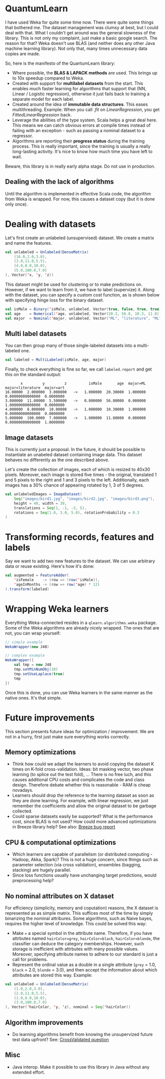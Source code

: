 QuantumLearn
===

I have used Weka for quite some time now. There were quite some things that bothered me. The dataset management was clumsy at best, but I could deal with that. What I couldn't get around was the general slowness of the library. This is not only my complaint, just make a basic google search. The reason for that? Weka doesn't use BLAS (and neither does any other Java machine learning library). Not only that, many times unnecessary data copies are made.

So, here is the manifesto of the QuantumLearn library:

* Where possible, the **BLAS & LAPACK methods** are used. This brings up to 10x speedup compared to Weka.
* Created with support for **multilabel datasets** from the start. This enables much faster learning for algorithms that support that (NN, Linear / Logistic regression), otherwise it just fails back to training a separate model for each label.
* Created around the idea of **immutable data structures**. This eases multithreading. Example: When you call *.fit* on *LinearRegression*, you get *FittedLinearRegression* back.
* Leverage the abilities of the type system. Scala helps a great deal here. This means we can catch obvious errors at compile times instead of failing with an exception - such as passing a nominal dataset to a regressor.
* Algorithms are reporting their **progress status** during the training process. This is really important, since the training is usually a really long-lasting activity. It's nice to know how much time you have left to wait.

Beware, this library is in really early alpha stage. Do not use in production.

Dealing with the lack of algorithms
---
Until the algorithm is implemented in effective Scala code, the algorithm from Weka is wrapped. For now, this causes a dataset copy (but it is done only once).

Dealing with datasets
===
Let's first create an unlabeled (unsupervised) dataset. We create a matrix and name the features.

```scala
val unlabeled = Unlabeled(DenseMatrix(
	(16.0,2.0,3.0),
	(3.0,11.0,5.5),
	(4.0,8.0,10.0),
	(5.0,100.0,7.0)
), Vector('x, 'y, 'z))
```

This dataset might be used for clustering or to make predictions on. However, if we want to learn from it, we have to label (supervize) it. Along with the dataset, you can specify a custom cost function, as is shown below with specifying hinge loss for the binary dataset.

```scala
val isMale = Binary('isMale, unlabeled, Vector(true, false, true, true), loss = HingeLoss)
val age    = Numerical('age, unlabeled, Vector(20.3, 56.8, 10.3, 11.8))
val major  = Nominal('major, unlabeled, Vector("ML", "literature", "ML", "art"))
```

Multi label datasets
---

You can then group many of those single-labeled datasets into a multi-labeled one.

```scala
val labeled = MultiLabeled(isMale, age, major)
```

Finally, to check everything is fine so far, we call `labeled.report` and get this on the standard output:

```
       x         y         z          isMale       age  major=ML  major=literature  major=art
16.00000  2.000000  3.000000   ->   1.000000  20.30000  1.000000  0.00000000000000  0.0000000
3.000000  11.00000  5.500000   ->   0.000000  56.80000  0.000000  1.00000000000000  0.0000000
4.000000  8.000000  10.00000   ->   1.000000  10.30000  1.000000  0.00000000000000  0.0000000
5.000000  100.0000  7.000000   ->   1.000000  11.80000  0.000000  0.00000000000000  1.0000000
```

Image datasets
---
This is currently just a proposal. In the future, it should be possible to instantiate an unabeled dataset containing image data. This dataset behaves no differently as the one described above.

Let's create the collection of images, each of which is resized to 40x30 pixels. Moreover, each image is stored five times - the original, translated 1 and 5 pixels to the right and 1 and 3 pixels to the left. Additionally, each images has a 30% chance of appearing rotated by 1, 3 of 5 degrees.

```scala
val unlabeledImages = ImageDataset(
	Seq("images/bird1.jpg", "images/bird2.jpg", "images/bird3.png"),
	height = 40, width = 30,
	translations = Seq(1, -1, -3, 5),
	rotations = Seq(1.0, 3.0, 5.0), rotationProbability = 0.3
)
```

Transforming records, features and labels
===
Say we want to add two new features to the dataset. We can use arbitrary data or reuse existing. Here's how it's done:

```scala
val augmented = FeatureAdder(
	'isFemale    -> (row => !row('isMale)),
	'ageInMonths -> (row => row('age) * 12)
).transform(labeled)
```


Wrapping Weka learners
===

Everything Weka-connected resides in a `qlearn.algorithms.weka` package. Some of the Weka algorithms are already nicely wrapped. The ones that are not, you can wrap yourself:

```scala
// simple example
WekaWrapper(new J48)

// complex example
WekaWrapper({
	val tmp = new J48
	tmp.setMinNumObj(10)
	tmp.setUseLaplace(true)
	tmp
})
```

Once this is done, you can use Weka learners in the same manner as the native ones. It's that simple.

Future improvements
===
This section presents future ideas for optimization / improvement. We are not in a hurry, first just make sure everything works correctly.

Memory optimizations
---
* Think how could we adapt the learners to avoid copying the dataset K times on K-fold cross-validation. Ideas: bit masking vector, two phase learning (to splice out the test fold), ... There is no free luch, and this causes additional CPU costs and complicates the code and class design. Therefore debate whether this is reasonable - RAM is cheap novadays.
* Learners should drop the reference to the learning dataset as soon as they are done learning. For example, with linear regression, we just remember the coefficients and allow the original dataset to be garbage collected.
* Could sparse datasets easily be supported? What is the performance cost, since BLAS is not used? How could more advanced optimizations in Breeze library help? See also: [Breeze bug report](https://github.com/scalanlp/breeze/issues/360)

CPU & computational optimizations
---
* Which learners are capable of parallelism (or distributed computing - Hadoop, Akka, Spark)? This is not a huge concern, since things such as parameter selection (via cross validation), ensembles (bagging, stacking) are hugely parallel.
* Since loss functions usually have unchanging target predictions, would preprocessing help?

No nominal attributes on X dataset
---
For efficiency (simplicity, memory and coputation) reasons, the X dataset is represented as as simple matrix. This suffices most of the time by simply binarizing the nominal attribures. Some algorithms, such as Naive bayes, requires the higher level of knowledge. This could be solved this way:

* Make `=` a special symbol in the attribute name. Therefore, if you have attrbutes named `hairColor=grey`, `hairColor=black`, `hairColor=blonde`, the classifier can deduce the category memberships. However, such storage is inefficient with attrbutes with many possible values. Moreover, specifying attribute names to adhere to our standard is just a call for problems.
* Represent the ordinal value as a double in a single attribute (`grey` = 1.0, `black` = 2.0, `blonde` = 3.0), and then accept the information about which attributes are stored this way. Example:

```scala
val unlabeled = Unlabeled(DenseMatrix(
	(1.0,2.0,3.0),
	(2.0,11.0,5.5),
	(1.0,8.0,10.0),
	(3.0,100.0,7.0)
), Vector('hairColor, 'y, 'z), nominal = Seq('hairColor))
```

Algorithm improvements
---
* Do learning algorithms benefit from knowing the unsupervized future test data upfront? See: [CrossValidated question](https://stats.stackexchange.com/questions/156085/which-supervised-algorithms-benefit-from-knowing-future-inputs-upfront)

Misc
---
* Java interop. Make it possible to use this library in Java without any extended effort.
